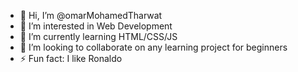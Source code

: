 - 👋 Hi, I’m @omarMohamedTharwat
- 👀 I’m interested in Web Development
- 🌱 I’m currently learning HTML/CSS/JS
- 💞️ I’m looking to collaborate on any learning project for beginners
- ⚡ Fun fact: I like Ronaldo

<!---
omarMohamedTharwat/omarMohamedTharwat is a ✨ special ✨ repository because its `README.md` (this file) appears on your GitHub profile.
You can click the Preview link to take a look at your changes.
--->
